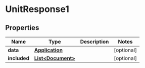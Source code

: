 # UnitResponse1

## Properties
Name | Type | Description | Notes
------------ | ------------- | ------------- | -------------
**data** | [**Application**](Application.md) |  |  [optional]
**included** | [**List&lt;Document&gt;**](Document.md) |  |  [optional]
